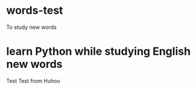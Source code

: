# words-test
To study new words

# learn Python while studying English new words 

Test
Test from Huhoo

